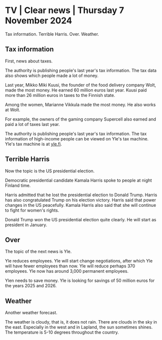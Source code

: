 # TV \| Clear news \| Thursday 7 November 2024

Tax information. Terrible Harris. Over. Weather.

## Tax information

First, news about taxes.

The authority is publishing people's last year's tax information. The tax data also shows which people made a lot of money.

Last year, Mikko Miki Kuusi, the founder of the food delivery company Wolt, made the most money. He earned 60 million euros last year. Kuusi paid more than 26 million euros in taxes to the Finnish state.

Among the women, Marianne Vikkula made the most money. He also works at Wolt.

For example, the owners of the gaming company Supercell also earned and paid a lot of taxes last year.

The authority is publishing people's last year's tax information. The tax information of high-income people can be viewed on Yle's tax machine. Yle's tax machine is at [yle.fi](https://yle.fi/a/74-20121007).

## Terrible Harris

Now the topic is the US presidential election.

Democratic presidential candidate Kamala Harris spoke to people at night Finland time.

Harris admitted that he lost the presidential election to Donald Trump. Harris has also congratulated Trump on his election victory. Harris said that power changes in the US peacefully. Kamala Harris also said that she will continue to fight for women's rights.

Donald Trump won the US presidential election quite clearly. He will start as president in January.

## Over

The topic of the next news is Yle.

Yle reduces employees. Yle will start change negotiations, after which Yle will have fewer employees than now. Yle will reduce perhaps 370 employees. Yle now has around 3,000 permanent employees.

Ylen needs to save money. Yle is looking for savings of 50 million euros for the years 2025 and 2026.

## Weather

Another weather forecast.

The weather is cloudy, that is, it does not rain. There are clouds in the sky in the east. Especially in the west and in Lapland, the sun sometimes shines. The temperature is 5-10 degrees throughout the country.

